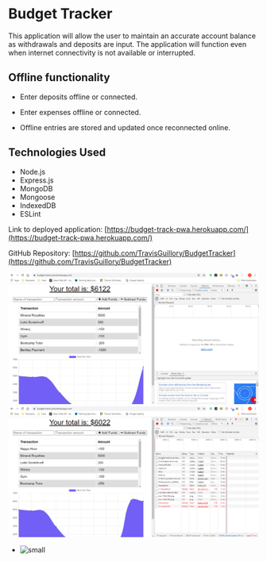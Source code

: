 # Budget Tracker

This application will allow the user to maintain an accurate account balance as withdrawals and deposits are input. The application will function even when internet connectivity is not available or interrupted.

## Offline functionality

- Enter deposits offline or connected.

- Enter expenses offline or connected.

- Offline entries are stored and updated once reconnected online.

## Technologies Used

- Node.js
- Express.js
- MongoDB
- Mongoose
- IndexedDB
- ESLint

Link to deployed application: [https://budget-track-pwa.herokuapp.com/](https://budget-track-pwa.herokuapp.com/)

GitHub Repository: [https://github.com/TravisGuillory/BudgetTracker](https://github.com/TravisGuillory/BudgetTracker)

![online screenshot](/assets/onlineScreenshot.png)<br>
![online screenshot](/assets/offlineScreenshot.png)
- ![small](/assets/home.png)
